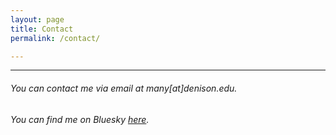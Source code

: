 ```yaml
---
layout: page
title: Contact
permalink: /contact/

---
```


---

###### You can contact me via email at many[at]denison.edu.
###### You can find me on Bluesky [here](https://bsky.app/profile/yaoman1324.bsky.social).



